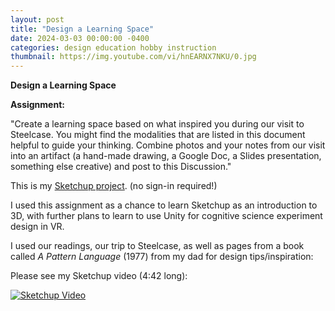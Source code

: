 ```yaml
---
layout: post
title: "Design a Learning Space"
date: 2024-03-03 00:00:00 -0400
categories: design education hobby instruction
thumbnail: https://img.youtube.com/vi/hnEARNX7NKU/0.jpg
---
```


**Design a Learning Space**


**Assignment:**

"Create a learning space based on what inspired you during our visit to Steelcase. You might find the modalities that are listed in this document helpful to guide your thinking. Combine photos and your notes from our visit into an artifact (a hand-made drawing, a Google Doc, a Slides presentation, something else creative) and post to this Discussion."

This is my [Sketchup project](https://app.sketchup.com/share/tc/northAmerica/RFPTWfsAB8A?stoken=ipKwEuo-M1DaSFwKmjHLYIOyyzW5PYgM3DAyaVkmhrO7Hukkkkr5xs-puxNDr7HK&source=web). (no sign-in required!)

I used this assignment as a chance to learn Sketchup as an introduction to 3D, with further plans to learn to use Unity for cognitive science experiment design in VR. 

I used our readings, our trip to Steelcase, as well as pages from a book called *A Pattern Language* (1977) from my dad for design tips/inspiration:

Please see my Sketchup video (4:42 long):

[![Sketchup Video](https://img.youtube.com/vi/hnEARNX7NKU/0.jpg)](https://www.youtube.com/watch?v=hnEARNX7NKU)
